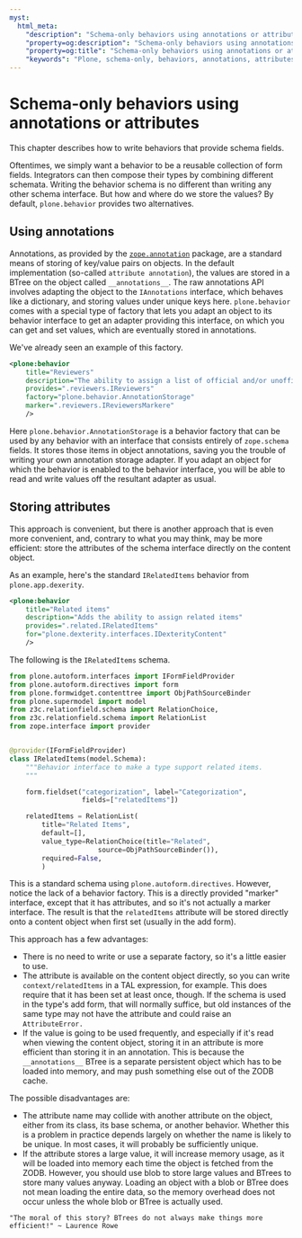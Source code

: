 ```yaml
---
myst:
  html_meta:
    "description": "Schema-only behaviors using annotations or attributes for content types in Plone"
    "property=og:description": "Schema-only behaviors using annotations or attributes for content types in Plone"
    "property=og:title": "Schema-only behaviors using annotations or attributes for content types in Plone"
    "keywords": "Plone, schema-only, behaviors, annotations, attributes, content types"
---
```


# Schema-only behaviors using annotations or attributes

This chapter describes how to write behaviors that provide schema fields.

Oftentimes, we simply want a behavior to be a reusable collection of form fields.
Integrators can then compose their types by combining different schemata.
Writing the behavior schema is no different than writing any other schema interface.
But how and where do we store the values?
By default, `plone.behavior` provides two alternatives.


## Using annotations

Annotations, as provided by the [`zope.annotation`](https://pypi.org/project/zope.annotation/) package, are a standard means of storing of key/value pairs on objects.
In the default implementation (so-called `attribute annotation`), the values are stored in a BTree on the object called `__annotations__`.
The raw annotations API involves adapting the object to the `IAnnotations` interface, which behaves like a dictionary, and storing values under unique keys here.
`plone.behavior` comes with a special type of factory that lets you adapt an object to its behavior interface to get an adapter providing this interface, on which you can get and set values, which are eventually stored in annotations.

We've already seen an example of this factory.

```xml
<plone:behavior
    title="Reviewers"
    description="The ability to assign a list of official and/or unofficial reviewers to an item, granting those users special powers."
    provides=".reviewers.IReviewers"
    factory="plone.behavior.AnnotationStorage"
    marker=".reviewers.IReviewersMarkere"
    />
```

Here `plone.behavior.AnnotationStorage` is a behavior factory that can be used by any behavior with an interface that consists entirely of `zope.schema` fields.
It stores those items in object annotations, saving you the trouble of writing your own annotation storage adapter.
If you adapt an object for which the behavior is enabled to the behavior interface, you will be able to read and write values off the resultant adapter as usual.


## Storing attributes

This approach is convenient, but there is another approach that is even more convenient, and, contrary to what you may think, may be more efficient: store the attributes of the schema interface directly on the content object.

As an example, here's the standard `IRelatedItems` behavior from `plone.app.dexerity`.

```xml
<plone:behavior
    title="Related items"
    description="Adds the ability to assign related items"
    provides=".related.IRelatedItems"
    for="plone.dexterity.interfaces.IDexterityContent"
    />
```

The following is the `IRelatedItems` schema.

```python
from plone.autoform.interfaces import IFormFieldProvider
from plone.autoform.directives import form
from plone.formwidget.contenttree import ObjPathSourceBinder
from plone.supermodel import model
from z3c.relationfield.schema import RelationChoice,
from z3c.relationfield.schema import RelationList
from zope.interface import provider


@provider(IFormFieldProvider)
class IRelatedItems(model.Schema):
    """Behavior interface to make a type support related items.
    """

    form.fieldset("categorization", label="Categorization",
                  fields=["relatedItems"])

    relatedItems = RelationList(
        title="Related Items",
        default=[],
        value_type=RelationChoice(title="Related",
                      source=ObjPathSourceBinder()),
        required=False,
        )
```

This is a standard schema using `plone.autoform.directives`.
However, notice the lack of a behavior factory.
This is a directly provided "marker" interface, except that it has attributes, and so it's not actually a marker interface.
The result is that the `relatedItems` attribute will be stored directly onto a content object when first set (usually in the add form).

This approach has a few advantages:

-   There is no need to write or use a separate factory, so it's a little easier to use.
-   The attribute is available on the content object directly, so you can write `context/relatedItems` in a TAL expression, for example.
    This does require that it has been set at least once, though.
    If the schema is used in the type's add form, that will normally suffice, but old instances of the same type may not have the attribute and could raise an `AttributeError.`
-   If the value is going to be used frequently, and especially if it's read when viewing the content object, storing it in an attribute is more efficient than storing it in an annotation.
    This is because the `__annotations__` BTree is a separate persistent object which has to be loaded into memory, and may push something else out of the ZODB cache.

The possible disadvantages are:

-   The attribute name may collide with another attribute on the object, either from its class, its base schema, or another behavior.
    Whether this is a problem in practice depends largely on whether the name is likely to be unique.
    In most cases, it will probably be sufficiently unique.
-   If the attribute stores a large value, it will increase memory usage, as it will be loaded into memory each time the object is fetched from the ZODB.
    However, you should use blob to store large values and BTrees to store many values anyway.
    Loading an object with a blob or BTree does not mean loading the entire data, so the memory overhead does not occur unless the whole blob or BTree is actually used.

```{note}
"The moral of this story? BTrees do not always make things more efficient!" ~ Laurence Rowe
```
